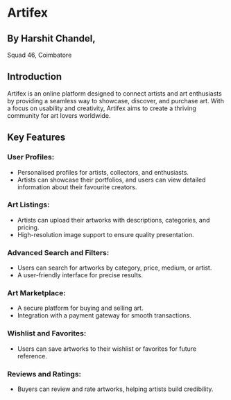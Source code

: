 # Artifex

## By Harshit Chandel,  
Squad 46, Coimbatore

## Introduction
Artifex is an online platform designed to connect artists and art enthusiasts by providing a seamless way to showcase, discover, and purchase art. With a focus on usability and creativity, Artifex aims to create a thriving community for art lovers worldwide.

## Key Features
### User Profiles:
- Personalised profiles for artists, collectors, and enthusiasts.
- Artists can showcase their portfolios, and users can view detailed information about their favourite creators.

### Art Listings:
- Artists can upload their artworks with descriptions, categories, and pricing.
- High-resolution image support to ensure quality presentation.

### Advanced Search and Filters:
- Users can search for artworks by category, price, medium, or artist.
- A user-friendly interface for precise results.

### Art Marketplace:
- A secure platform for buying and selling art.
- Integration with a payment gateway for smooth transactions.

### Wishlist and Favorites:
- Users can save artworks to their wishlist or favorites for future reference.

### Reviews and Ratings:
- Buyers can review and rate artworks, helping artists build credibility.